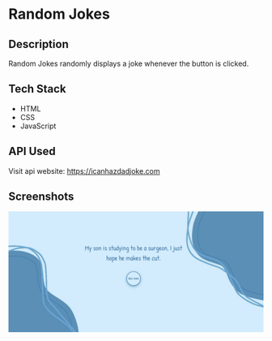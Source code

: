 # Random Jokes

## Description
Random Jokes randomly displays a joke whenever the button is clicked.

## Tech Stack
- HTML
- CSS
- JavaScript

## API Used
Visit api website: https://icanhazdadjoke.com

## Screenshots
<img alt="Project Screenshot" src="https://github.com/Pranav-Vyas/Project-Screenshots/blob/main/RandomJokes/img1.png" />